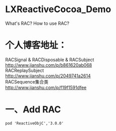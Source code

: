 # LXReactiveCocoa_Demo
What's RAC?   How to use RAC?

# 个人博客地址：<br>
RACSignal & RACDisposable & RACSubject<br>
http://www.jianshu.com/p/b861620ab068<br>
RACReplaySubject<br>
http://www.jianshu.com/p/2049741a2614<br>
RACSequence集合类<br>
http://www.jianshu.com/p/f19f1591dfee<br>

# 一、Add RAC
```
pod 'ReactiveObjC','3.0.0'
```
